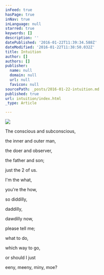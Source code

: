 ```yaml
---
inFeed: true
hasPage: true
inNav: true
inLanguage: null
starred: true
keywords: []
description: ''
datePublished: '2016-01-22T11:39:34.588Z'
dateModified: '2016-01-22T11:38:50.032Z'
title: Intuition
author: []
authors: []
publisher:
  name: null
  domain: null
  url: null
  favicon: null
sourcePath: _posts/2016-01-22-intuition.md
published: true
url: intuition/index.html
_type: Article

---
```

![](https://the-grid-user-content.s3-us-west-2.amazonaws.com/a8b4e2ef-4535-450d-8704-2c8c8b6e5400.jpg)

The conscious and subconscious,

the inner and outer man,

the doer and observer,

the father and son;

just the 2 of us.

I'm the what,

you're the how,

so diddilly,

daddilly,

dawdilly now,

please tell me;

what to do,

which way to go,

or should I just

eeny, meeny, miny, moe?